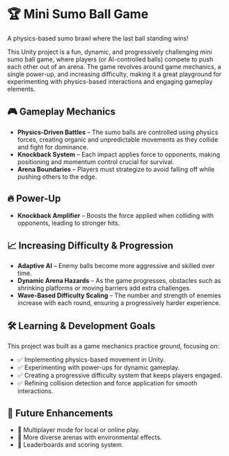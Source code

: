 # 🏆 Mini Sumo Ball Game  
A physics-based sumo brawl where the last ball standing wins!  

This Unity project is a fun, dynamic, and progressively challenging mini sumo ball game, where players (or AI-controlled balls) compete to push each other out of an arena. The game revolves around game mechanics, a single power-up, and increasing difficulty, making it a great playground for experimenting with physics-based interactions and engaging gameplay elements.  

## 🎮 Gameplay Mechanics  
- **Physics-Driven Battles** – The sumo balls are controlled using physics forces, creating organic and unpredictable movements as they collide and fight for dominance.  
- **Knockback System** – Each impact applies force to opponents, making positioning and momentum control crucial for survival.  
- **Arena Boundaries** – Players must strategize to avoid falling off while pushing others to the edge.  

## 🔥 Power-Up  
- **Knockback Amplifier** – Boosts the force applied when colliding with opponents, leading to stronger hits.  

## 📈 Increasing Difficulty & Progression  
- **Adaptive AI** – Enemy balls become more aggressive and skilled over time.  
- **Dynamic Arena Hazards** – As the game progresses, obstacles such as shrinking platforms or moving barriers add extra challenges.  
- **Wave-Based Difficulty Scaling** – The number and strength of enemies increase with each round, ensuring a progressively harder experience.  

## 🛠️ Learning & Development Goals  
This project was built as a game mechanics practice ground, focusing on:  
- ✅ Implementing physics-based movement in Unity.  
- ✅ Experimenting with power-ups for dynamic gameplay.  
- ✅ Creating a progressive difficulty system that keeps players engaged.  
- ✅ Refining collision detection and force application for smooth interactions.  

## 🚀 Future Enhancements  
- 🔹 Multiplayer mode for local or online play.  
- 🔹 More diverse arenas with environmental effects.  
- 🔹 Leaderboards and scoring system.  
